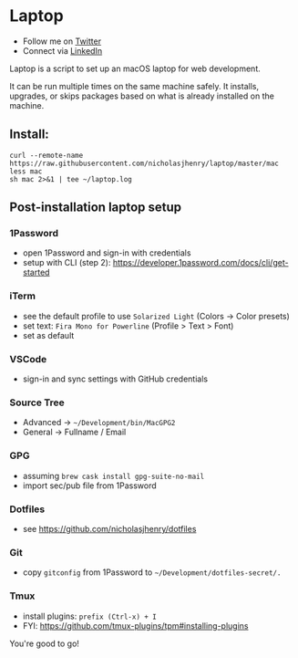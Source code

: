 # Laptop

- Follow me on [Twitter](http://www.twitter.com/nicholasjhenry)
- Connect via [LinkedIn](http://ca.linkedin.com/in/nicholasjhenry)

Laptop is a script to set up an macOS laptop for web development.

It can be run multiple times on the same machine safely. It installs, upgrades, or skips packages
based on what is already installed on the machine.

## Install:

    curl --remote-name https://raw.githubusercontent.com/nicholasjhenry/laptop/master/mac
    less mac
    sh mac 2>&1 | tee ~/laptop.log

## Post-installation laptop setup

### 1Password

- open 1Password and sign-in with credentials
- setup with CLI (step 2): https://developer.1password.com/docs/cli/get-started

### iTerm

- see the default profile to use `Solarized Light` (Colors -> Color presets)
- set text: `Fira Mono for Powerline` (Profile > Text > Font)
- set as default

### VSCode

- sign-in and sync settings with GitHub credentials

### Source Tree

- Advanced -> `~/Development/bin/MacGPG2`
- General -> Fullname / Email

### GPG

- assuming `brew cask install gpg-suite-no-mail`
- import sec/pub file from 1Password

### Dotfiles

- see https://github.com/nicholasjhenry/dotfiles

### Git

- copy `gitconfig` from 1Password to `~/Development/dotfiles-secret/.`

### Tmux

- install plugins: `prefix (Ctrl-x) + I`
- FYI: https://github.com/tmux-plugins/tpm#installing-plugins

You're good to go!
